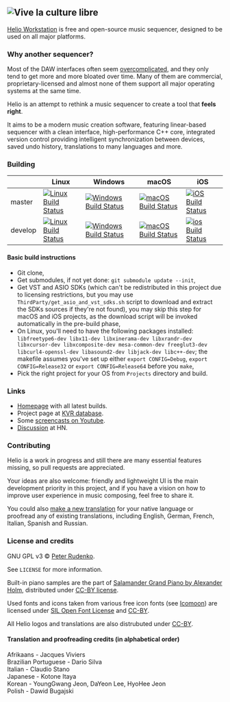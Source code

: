 ## ![Vive la culture libre](Resources/Screenshot.png)
[Helio Workstation](https://helio.fm) is free and open-source music sequencer, designed to be used on all major platforms.

### Why another sequencer?

Most of the DAW interfaces often seem [overcomplicated](http://mashable.com/2015/09/18/german-u-boat/), and they only tend to get more and more bloated over time. Many of them are commercial, proprietary-licensed and almost none of them support all major operating systems at the same time.

Helio is an attempt to rethink a music sequencer to create a tool that **feels right**.

It aims to be a modern music creation software, featuring linear-based sequencer with a clean interface, high-performance C++ core, integrated version control providing intelligent synchronization between devices, saved undo history, translations to many languages and more.

### Building

||Linux|Windows|macOS|iOS|
|---|---|---|---|---|
|master|[![Linux Build Status](https://travis-ci.org/helio-fm/helio-workstation.svg?branch=master)](https://travis-ci.org/helio-fm/helio-workstation)|[![Windows Build Status](https://ci.appveyor.com/api/projects/status/github/helio-fm/helio-workstation?svg=true&branch=master)](https://ci.appveyor.com/project/helio-fm/helio-workstation)|[![macOS Build Status](https://app.nevercode.io/api/projects/8fe1daf4-2cde-4f36-ad57-430f7a2816e6/workflows/5a4dd672-ef90-4a66-8943-5c7682a6545d/status_badge.svg?branch=master&style=shields)](https://app.nevercode.io/#/project/8fe1daf4-2cde-4f36-ad57-430f7a2816e6/workflow/5a4dd672-ef90-4a66-8943-5c7682a6545d/latestBuild?branch=master)|[![iOS Build Status](https://app.nevercode.io/api/projects/2540e222-b017-4cfd-a4af-80399e319629/workflows/6e9ff9ae-ede3-4f01-bced-8ff4e0761fea/status_badge.svg?branch=master&style=shields)](https://app.nevercode.io/#/project/2540e222-b017-4cfd-a4af-80399e319629/workflow/6e9ff9ae-ede3-4f01-bced-8ff4e0761fea/latestBuild?branch=master)|
|develop|[![Linux Build Status](https://travis-ci.org/helio-fm/helio-workstation.svg?branch=develop)](https://travis-ci.org/helio-fm/helio-workstation)|[![Windows Build Status](https://ci.appveyor.com/api/projects/status/github/helio-fm/helio-workstation?svg=true&branch=develop)](https://ci.appveyor.com/project/helio-fm/helio-workstation)|[![macOS Build Status](https://app.nevercode.io/api/projects/8fe1daf4-2cde-4f36-ad57-430f7a2816e6/workflows/5a4dd672-ef90-4a66-8943-5c7682a6545d/status_badge.svg?branch=develop&style=shields)](https://app.nevercode.io/#/project/8fe1daf4-2cde-4f36-ad57-430f7a2816e6/workflow/5a4dd672-ef90-4a66-8943-5c7682a6545d/latestBuild?branch=develop)|[![ios Build Status](https://app.nevercode.io/api/projects/2540e222-b017-4cfd-a4af-80399e319629/workflows/6e9ff9ae-ede3-4f01-bced-8ff4e0761fea/status_badge.svg?branch=develop&style=shields)](https://app.nevercode.io/#/project/2540e222-b017-4cfd-a4af-80399e319629/workflow/6e9ff9ae-ede3-4f01-bced-8ff4e0761fea/latestBuild?branch=develop)|

#### Basic build instructions

 * Git clone,
 * Get submodules, if not yet done: `git submodule update --init`,
 * Get VST and ASIO SDKs (which can't be redistributed in this project due to licensing restrictions, but you may use `ThirdParty/get_asio_and_vst_sdks.sh` script to download and extract the SDKs sources if they're not found), you may skip this step for macOS and iOS projects, as the download script will be invoked automatically in the pre-build phase,
 * On Linux, you'll need to have the following packages installed: `libfreetype6-dev libx11-dev libxinerama-dev libxrandr-dev libxcursor-dev libxcomposite-dev mesa-common-dev freeglut3-dev libcurl4-openssl-dev libasound2-dev libjack-dev libc++-dev`; the makefile assumes you've set up either `export CONFIG=Debug`, `export CONFIG=Release32` or `export CONFIG=Release64` before you `make`,
 * Pick the right project for your OS from `Projects` directory and build.

### Links

 * [Homepage](https://helio.fm/) with all latest builds.
 * Project page at [KVR database](https://www.kvraudio.com/product/helio-workstation-by-peter-rudenko).
 * Some [screencasts on Youtube](https://www.youtube.com/channel/UCO3K8iCd1k2FTqSocoE-WXw/).
 * [Discussion](https://news.ycombinator.com/item?id=14212054) at HN.

### Contributing

Helio is a work in progress and still there are many essential features missing, so pull requests are appreciated.

Your ideas are also welcome: friendly and lightweight UI is the main development priority in this project, and if you have a vision on how to improve user experience in music composing, feel free to share it.

You could also [make a new translation](https://helio.fm/translations) for your native language or proofread any of existing translations, including English, German, French, Italian, Spanish and Russian.

### License and credits

GNU GPL v3 © [Peter Rudenko](https://www.facebook.com/rudenko.peter).

See ``LICENSE`` for more information.

Built-in piano samples are the part of [Salamander Grand Piano by Alexander Holm](https://archive.org/details/SalamanderGrandPianoV3), distributed under [CC-BY license](https://creativecommons.org/licenses/by/3.0/).

Used fonts and icons taken from various free icon fonts (see [Icomoon](https://icomoon.io)) are licensed under [SIL Open Font License](http://scripts.sil.org/cms/scripts/page.php?id=OFL) and [CC-BY](https://creativecommons.org/licenses/by/3.0/).

All Helio logos and translations are also distrubuted under [CC-BY](https://creativecommons.org/licenses/by/3.0/).

#### Translation and proofreading credits (in alphabetical order)

Afrikaans - Jacques Viviers  
Brazilian Portuguese - Dario Silva  
Italian - Claudio Stano  
Japanese - Kotone Itaya  
Korean - YoungGwang Jeon, DaYeon Lee, HyoHee Jeon  
Polish - Dawid Bugajski  
